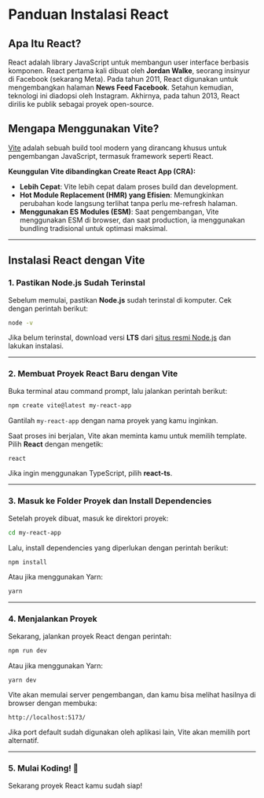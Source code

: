 # Panduan Instalasi React 

## Apa Itu React?
React adalah library JavaScript untuk membangun user interface berbasis komponen. React pertama kali dibuat oleh **Jordan Walke**, seorang insinyur di Facebook (sekarang Meta). Pada tahun 2011, React digunakan untuk mengembangkan halaman **News Feed Facebook**. Setahun kemudian, teknologi ini diadopsi oleh Instagram. Akhirnya, pada tahun 2013, React dirilis ke publik sebagai proyek open-source.

## Mengapa Menggunakan Vite?
[Vite](https://vitejs.dev/) adalah sebuah build tool modern yang dirancang khusus untuk pengembangan JavaScript, termasuk framework seperti React.

**Keunggulan Vite dibandingkan Create React App (CRA):**
- **Lebih Cepat**: Vite lebih cepat dalam proses build dan development.
- **Hot Module Replacement (HMR) yang Efisien**: Memungkinkan perubahan kode langsung terlihat tanpa perlu me-refresh halaman.
- **Menggunakan ES Modules (ESM)**: Saat pengembangan, Vite menggunakan ESM di browser, dan saat production, ia menggunakan bundling tradisional untuk optimasi maksimal.

---

##  Instalasi React dengan Vite

### 1. Pastikan Node.js Sudah Terinstal
Sebelum memulai, pastikan **Node.js** sudah terinstal di komputer. Cek dengan perintah berikut:
```sh
node -v
```
Jika belum terinstal, download versi **LTS** dari [situs resmi Node.js](https://nodejs.org/) dan lakukan instalasi.

---

### 2. Membuat Proyek React Baru dengan Vite
Buka terminal atau command prompt, lalu jalankan perintah berikut:
```sh
npm create vite@latest my-react-app
```
Gantilah `my-react-app` dengan nama proyek yang kamu inginkan.

Saat proses ini berjalan, Vite akan meminta kamu untuk memilih template. Pilih **React** dengan mengetik:
```sh
react
```
Jika ingin menggunakan TypeScript, pilih **react-ts**.

---

### 3. Masuk ke Folder Proyek dan Install Dependencies
Setelah proyek dibuat, masuk ke direktori proyek:
```sh
cd my-react-app
```
Lalu, install dependencies yang diperlukan dengan perintah berikut:
```sh
npm install
```
Atau jika menggunakan Yarn:
```sh
yarn
```

---

### 4. Menjalankan Proyek
Sekarang, jalankan proyek React dengan perintah:
```sh
npm run dev
```
Atau jika menggunakan Yarn:
```sh
yarn dev
```

Vite akan memulai server pengembangan, dan kamu bisa melihat hasilnya di browser dengan membuka:
```
http://localhost:5173/
```
Jika port default sudah digunakan oleh aplikasi lain, Vite akan memilih port alternatif.

---

### 5. Mulai Koding! 🎉
Sekarang proyek React kamu sudah siap! 


